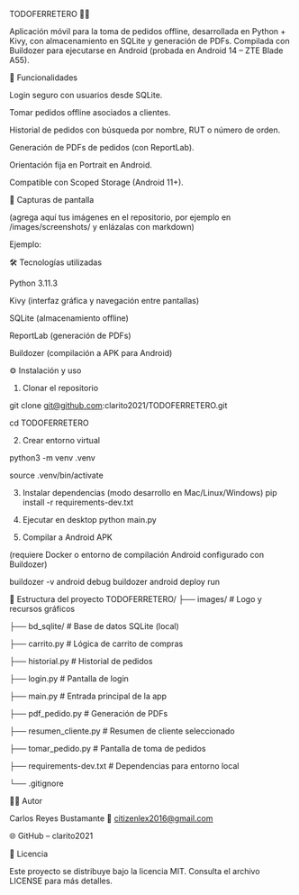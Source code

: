 TODOFERRETERO 📱🔧

Aplicación móvil para la toma de pedidos offline, desarrollada en Python + Kivy, con almacenamiento en SQLite y generación de PDFs.
Compilada con Buildozer para ejecutarse en Android (probada en Android 14 – ZTE Blade A55).

🚀 Funcionalidades

Login seguro con usuarios desde SQLite.

Tomar pedidos offline asociados a clientes.

Historial de pedidos con búsqueda por nombre, RUT o número de orden.

Generación de PDFs de pedidos (con ReportLab).

Orientación fija en Portrait en Android.

Compatible con Scoped Storage (Android 11+).

📸 Capturas de pantalla

(agrega aquí tus imágenes en el repositorio, por ejemplo en /images/screenshots/ y enlázalas con markdown)

Ejemplo:




🛠️ Tecnologías utilizadas

Python 3.11.3

Kivy (interfaz gráfica y navegación entre pantallas)

SQLite (almacenamiento offline)

ReportLab (generación de PDFs)

Buildozer (compilación a APK para Android)

⚙️ Instalación y uso
1. Clonar el repositorio

git clone git@github.com:clarito2021/TODOFERRETERO.git

cd TODOFERRETERO

2. Crear entorno virtual

python3 -m venv .venv

source .venv/bin/activate

3. Instalar dependencias (modo desarrollo en Mac/Linux/Windows)
pip install -r requirements-dev.txt

4. Ejecutar en desktop
python main.py

5. Compilar a Android APK

(requiere Docker o entorno de compilación Android configurado con Buildozer)

buildozer -v android debug
buildozer android deploy run

📂 Estructura del proyecto
TODOFERRETERO/
├── images/                 # Logo y recursos gráficos

├── bd_sqlite/              # Base de datos SQLite (local)

├── carrito.py              # Lógica de carrito de compras

├── historial.py            # Historial de pedidos

├── login.py                # Pantalla de login

├── main.py                 # Entrada principal de la app

├── pdf_pedido.py           # Generación de PDFs

├── resumen_cliente.py      # Resumen de cliente seleccionado

├── tomar_pedido.py         # Pantalla de toma de pedidos

├── requirements-dev.txt    # Dependencias para entorno local

└── .gitignore

👨‍💻 Autor

Carlos Reyes Bustamante
📧 citizenlex2016@gmail.com

🌐 GitHub – clarito2021

📜 Licencia

Este proyecto se distribuye bajo la licencia MIT.
Consulta el archivo LICENSE
 para más detalles.
